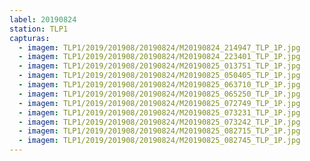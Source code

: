 ```yaml
---
label: 20190824
station: TLP1
capturas:
  - imagem: TLP1/2019/201908/20190824/M20190824_214947_TLP_1P.jpg
  - imagem: TLP1/2019/201908/20190824/M20190824_223401_TLP_1P.jpg
  - imagem: TLP1/2019/201908/20190824/M20190825_013751_TLP_1P.jpg
  - imagem: TLP1/2019/201908/20190824/M20190825_050405_TLP_1P.jpg
  - imagem: TLP1/2019/201908/20190824/M20190825_063710_TLP_1P.jpg
  - imagem: TLP1/2019/201908/20190824/M20190825_065250_TLP_1P.jpg
  - imagem: TLP1/2019/201908/20190824/M20190825_072749_TLP_1P.jpg
  - imagem: TLP1/2019/201908/20190824/M20190825_073231_TLP_1P.jpg
  - imagem: TLP1/2019/201908/20190824/M20190825_073242_TLP_1P.jpg
  - imagem: TLP1/2019/201908/20190824/M20190825_082715_TLP_1P.jpg
  - imagem: TLP1/2019/201908/20190824/M20190825_082745_TLP_1P.jpg
---
```

